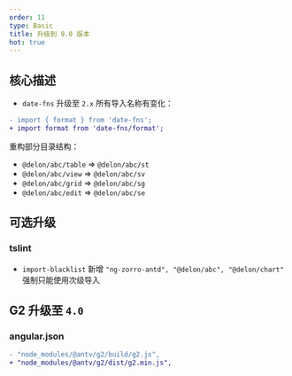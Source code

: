 ```yaml
---
order: 11
type: Basic
title: 升级到 9.0 版本
hot: true
---
```


## 核心描述

- `date-fns` 升级至 `2.x` 所有导入名称有变化：

```diff
- import { format } from 'date-fns';
+ import format from 'date-fns/format';
```

重构部分目录结构：

- `@delon/abc/table` => `@delon/abc/st`
- `@delon/abc/view` => `@delon/abc/sv`
- `@delon/abc/grid` => `@delon/abc/sg`
- `@delon/abc/edit` => `@delon/abc/se`

## 可选升级

### tslint

- `import-blacklist` 新增 `"ng-zorro-antd", "@delon/abc", "@delon/chart"` 强制只能使用次级导入

## G2 升级至 `4.0`

### angular.json

```diff
- "node_modules/@antv/g2/build/g2.js",
+ "node_modules/@antv/g2/dist/g2.min.js",
```

